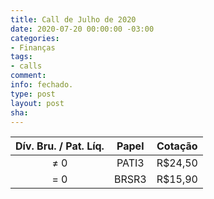 ```yaml
---
title: Call de Julho de 2020
date: 2020-07-20 00:00:00 -03:00
categories:
- Finanças
tags:
- calls
comment: 
info: fechado.
type: post
layout: post
sha: 
---
```


| **Dív. Bru. / Pat. Líq.** | **Papel** | **Cotação** |
|:-------------------------:|:---------:|:-----------:|
| ≠ 0                       | PATI3     | R$24,50     |
| = 0                       | BRSR3     | R$15,90     |
